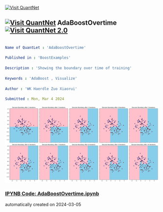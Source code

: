 [<img src="https://github.com/QuantLet/Styleguide-and-FAQ/blob/master/pictures/banner.png" width="1100" alt="Visit QuantNet">](http://quantlet.de/)

## [<img src="https://github.com/QuantLet/Styleguide-and-FAQ/blob/master/pictures/qloqo.png" alt="Visit QuantNet">](http://quantlet.de/) **AdaBoostOvertime** [<img src="https://github.com/QuantLet/Styleguide-and-FAQ/blob/master/pictures/QN2.png" width="60" alt="Visit QuantNet 2.0">](http://quantlet.de/)

```yaml

Name of QuantLet : 'AdaBoostOvertime'

Published in : 'BoostExamples' 

Description : 'Showing the boundary over time of training'

Keywords : 'AdaBoost , Visualize'

Author : 'WK Haerdle Zuo Xiaorui'

Submitted : Mon, Mar 4 2024
```

![Picture1](DB%20overtime.png)

### [IPYNB Code: AdaBoostOvertime.ipynb](AdaBoostOvertime.ipynb)


automatically created on 2024-03-05